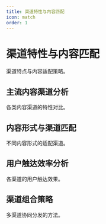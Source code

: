 ```yaml
---
title: 渠道特性与内容匹配
icon: match
order: 1
---
```


# 渠道特性与内容匹配

渠道特点与内容适配策略。

## 主流内容渠道分析

各类内容渠道的特性对比。

## 内容形式与渠道匹配

不同内容形式的适配渠道。

## 用户触达效率分析

各渠道的用户触达效果。

## 渠道组合策略

多渠道协同分发的方法。

